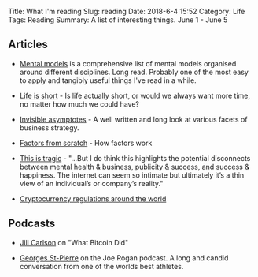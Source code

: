 Title: What I'm reading
Slug: reading
Date: 2018-6-4 15:52
Category: Life
Tags: Reading
Summary: A list of interesting things. June 1 - June 5

## Articles
- [Mental models](https://fs.blog/mental-models/) is a comprehensive list of mental models organised around different disciplines. Long read. Probably one of the most easy to apply and tangibly useful things I've read in a while.

- [Life is short](http://www.paulgraham.com/vb.html) - Is life actually short, or would we always want more time, no matter how much we could have?

- [Invisible asymptotes](http://www.eugenewei.com/blog/2018/5/21/invisible-asymptotes) - A well written and long look at various facets of business strategy.

- [Factors from scratch](http://osam.com/Commentary/factors-from-scratch) - How factors work

- [This is tragic](https://kottke.org/18/06/a-sad-update-about-a-scissors-maker-that-went-viral) - "...But I do think this highlights the potential disconnects between mental health & business, publicity & success, and success & happiness. The internet can seem so intimate but ultimately it’s a thin view of an individual’s or company’s reality."

- [Cryptocurrency regulations around the world](https://www.cnbc.com/2018/03/27/a-complete-guide-to-cyprocurrency-regulations-around-the-world.html?__source=sharebar%7Clinkedin&par=sharebar)

## Podcasts
- [Jill Carlson](https://www.youtube.com/whatbitcoindid) on "What Bitcoin Did"

- [Georges St-Pierre](https://youtu.be/deVoaRTfVqs) on the Joe Rogan podcast. A long and candid conversation from one of the worlds best athletes.
